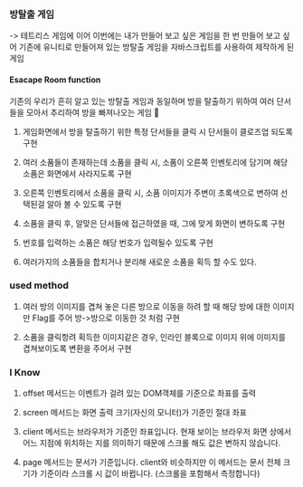 ### 방탈출 게임

-> 테트리스 게임에 이어 이번에는 내가 만들어 보고 싶은 게임을 한 번 만들어 보고 싶어 기존에 유니티로 만들어져 있는 방탈출 게임을 자바스크립트를 사용하여 제작하게 된 게임

#### Esacape Room function

기존의 우리가 흔히 알고 있는 방탈출 게임과 동일하며 방을 탈출하기 위하여 여러 단서들을 모아서 추리하여 방을 빠져나오는 게임

1. 게임화면에서 방을 탈출하기 위한 특정 단서들을 클릭 시 단서들이 클로즈업 되도록 구현

2. 여러 소품들이 존재하는데 소품을 클릭 시, 소품이 오른쪽 인벤토리에 담기며 해당 소품은 화면에서 사라지도록 구현

3. 오른쪽 인벤토리에서 소품을 클릭 시, 소품 이미지가 주변이 초록색으로 변하여 선택된걸 알아 볼 수 있도록 구현

4. 소품을 클릭 후, 알맞은 단서들에 접근하였을 때, 그에 맞게 화면이 변하도록 구현

5. 번호를 입력하는 소품은 해당 번호가 입력될수 있도록 구현

6. 여러가지의 소품들을 합치거나 분리해 새로운 소품을 획득 할 수도 있다.

### used method

1. 여러 방의 이미지를 겹쳐 놓은 다른 방으로 이동을 하려 할 때 해당 방에 대한 이미지만 Flag를 주어 방->방으로 이동한 것 처럼 구현

2. 소품을 클릭항려 획득한 이미지같은 경우, 인라인 블록으로 이미지 위에 이미지를 겹쳐보이도록 변환을 주어서 구현

### I Know 

1. offset 메서드는 이벤트가 걸려 있는 DOM객체를 기준으로 좌표를 출력

2. screen 메서드는 화면 출력 크기(자신의 모니터)가 기준인 절대 좌표

3. client 메서드는 브라우저가 기준인 좌표입니다. 현재 보이는 브라우저 화면 상에서 어느 지점에 위치하는 지를 의미하기 때문에 스크롤 해도 값은 변하지 않습니다.

4. page 메서드는 문서가 기준입니다. client와 비슷하지만 이 메서드는 문서 전체 크기가 기준이라 스크롤 시 값이 바뀝니다. (스크롤을 포함해서 측정합니다)

